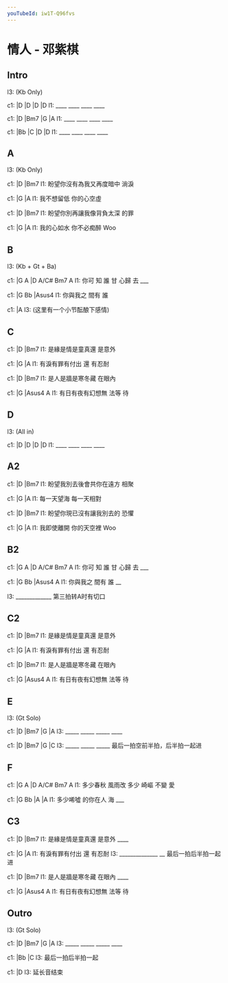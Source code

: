 ```yaml
---
youTubeId: iw1T-Q96fvs
---
```


# 情人 - 邓紫棋

## Intro

l3: (Kb Only)

c1: |D   |D   |D   |D
l1:  ____ ____ ____ ____

c1: |D   |Bm7 |G   |A
l1:  ____ ____ ____ ____

c1: |Bb  |C   |D   |D
l1:  ____ ____ ____ ____

## A

l3: (Kb Only)

c1: |D                       |Bm7
l1:  盼望你沒有為我又再度暗中 淌淚

c1: |G         |A
l1:  我不想留低 你的心空虛

c1: |D                       |Bm7
l1:  盼望你別再讓我像背負太深 的罪

c1: |G         |A
l1:  我的心如水 你不必痴醉 Woo

## B

l3: (Kb + Gt + Ba)

c1: |G    A    |D  A/C# Bm7 A
l1:  你可 知 誰 甘 心歸 去  ___

c1: |G        Bb  |Asus4
l1:  你與我之 間有 誰

c1: |A
l3:  (这里有一个小节酝酿下感情)

## C

c1: |D               |Bm7
l1:  是緣是情是童真還 是意外

c1: |G                |A
l1:  有淚有罪有付出 還 有忍耐

c1: |D               |Bm7
l1:  是人是牆是寒冬藏 在眼內

c1: |G               |Asus4 A
l1:  有日有夜有幻想無 法等  待


## D

l3: (All in)

c1: |D   |D   |D   |D
l1:  ____ ____ ____ ____

## A2

c1: |D                       |Bm7
l1:  盼望我別去後會共你在遠方 相聚

c1: |G         |A
l1:  每一天望海 每一天相對

c1: |D                       |Bm7
l1:  盼望你現已沒有讓我別去的 恐懼

c1: |G         |A
l1:  我即使離開 你的天空裡 Woo

## B2

c1: |G    A    |D  A/C# Bm7 A
l1:  你可 知 誰 甘 心歸 去  ___

c1: |G        Bb  |Asus4   A
l1:  你與我之 間有 誰   __

l3: _____________ 第三拍转A时有切口

## C2

c1: |D               |Bm7
l1:  是緣是情是童真還 是意外

c1: |G                |A
l1:  有淚有罪有付出 還 有忍耐

c1: |D               |Bm7
l1:  是人是牆是寒冬藏 在眼內

c1: |G               |Asus4 A
l1:  有日有夜有幻想無 法等  待

## E

l3: (Gt Solo)

c1: |D    |Bm7  |G    |A
l3:  _____ _____ _____ ____


c1: |D    |Bm7  |G    |C
l3:  _____ _____ _____ 最后一拍空前半拍，后半拍一起进

## F

c1: |G         A     |D     A/C# Bm7  A
l1:   多少春秋 風雨改  多少 崎嶇 不變 愛

c1: |G         Bb      |A     |A
l1:   多少唏噓 的你在人 海 ___


## C3

c1: |D               |Bm7
l1:  是緣是情是童真還 是意外 ____

c1: |G                |A
l1:  有淚有罪有付出 還 有忍耐
l3:  ______________ __ 最后一拍后半拍一起进

c1: |D               |Bm7
l1:  是人是牆是寒冬藏 在眼內 ____

c1: |G               |Asus4 A
l1:  有日有夜有幻想無 法等  待

## Outro

l3: (Gt Solo)

c1: |D    |Bm7  |G    |A
l3:  _____ _____ _____ ____

c1: |Bb                |C
l3:  最后一拍后半拍一起

c1: |D
l3:  延长音结束
